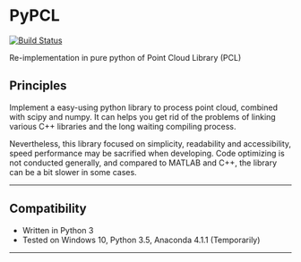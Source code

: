 # PyPCL
[![Build Status](https://travis-ci.org/cmpute/pypcl.svg?branch=master)](https://travis-ci.org/cmpute/pypcl)

Re-implementation in pure python of Point Cloud Library (PCL)

## Principles
Implement a easy-using python library to process point cloud, combined with scipy and numpy. It can helps you get rid of the problems of linking various C++ libraries and the long waiting compiling process. 

Nevertheless, this library focused on simplicity, readability and accessibility, speed performance may be sacrified when developing. Code optimizing is not conducted generally, and compared to MATLAB and C++, the library can be a bit slower in some cases.

------------------------

## Compatibility
- Written in Python 3
- Tested on Windows 10, Python 3.5, Anaconda 4.1.1 (Temporarily)

------------------------